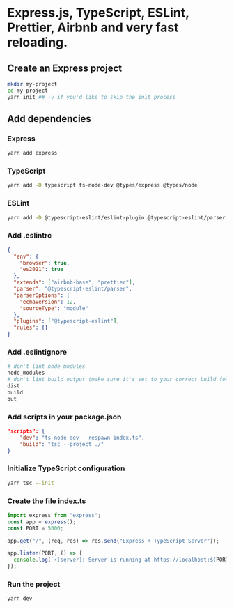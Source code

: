 # Express.js, TypeScript, ESLint, Prettier, Airbnb and very fast reloading.

## Create an Express project

```bash
mkdir my-project
cd my-project
yarn init ## -y if you'd like to skip the init process
```

## Add dependencies

### Express
```bash
yarn add express
```

### TypeScript

```bash
yarn add -D typescript ts-node-dev @types/express @types/node
```

### ESLint

```bash
yarn add -D @typescript-eslint/eslint-plugin @typescript-eslint/parser eslint eslint-config-airbnb-base eslint-config-prettier eslint-plugin-import eslint-plugin-prettier
```

### Add .eslintrc
```json
{
  "env": {
    "browser": true,
    "es2021": true
  },
  "extends": ["airbnb-base", "prettier"],
  "parser": "@typescript-eslint/parser",
  "parserOptions": {
    "ecmaVersion": 12,
    "sourceType": "module"
  },
  "plugins": ["@typescript-eslint"],
  "rules": {}
}
```

### Add .eslintignore

```bash
# don't lint node_modules
node_modules
# don't lint build output (make sure it's set to your correct build folder name)
dist
build
out
```

### Add scripts in your package.json

```json
"scripts": {
    "dev": "ts-node-dev --respawn index.ts",
    "build": "tsc --project ./"
}
```

### Initialize TypeScript configuration

```bash
yarn tsc --init
```

### Create the file index.ts
```ts
import express from "express";
const app = express();
const PORT = 5000;

app.get("/", (req, res) => res.send("Express + TypeScript Server"));

app.listen(PORT, () => {
  console.log(`⚡️[server]: Server is running at https://localhost:${PORT}`);
});
```

### Run the project
```bash
yarn dev
```
